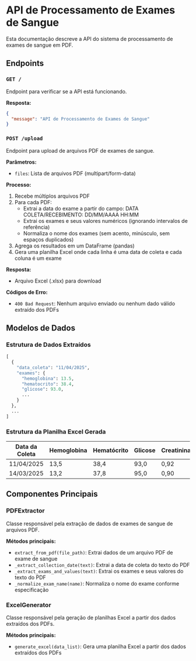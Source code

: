 # API de Processamento de Exames de Sangue

Esta documentação descreve a API do sistema de processamento de exames de sangue em PDF.

## Endpoints

### `GET /`

Endpoint para verificar se a API está funcionando.

**Resposta:**
```json
{
  "message": "API de Processamento de Exames de Sangue"
}
```

### `POST /upload`

Endpoint para upload de arquivos PDF de exames de sangue.

**Parâmetros:**
- `files`: Lista de arquivos PDF (multipart/form-data)

**Processo:**
1. Recebe múltiplos arquivos PDF
2. Para cada PDF:
   - Extrai a data do exame a partir do campo: DATA COLETA/RECEBIMENTO: DD/MM/AAAA HH:MM
   - Extrai os exames e seus valores numéricos (ignorando intervalos de referência)
   - Normaliza o nome dos exames (sem acento, minúsculo, sem espaços duplicados)
3. Agrega os resultados em um DataFrame (pandas)
4. Gera uma planilha Excel onde cada linha é uma data de coleta e cada coluna é um exame

**Resposta:**
- Arquivo Excel (.xlsx) para download

**Códigos de Erro:**
- `400 Bad Request`: Nenhum arquivo enviado ou nenhum dado válido extraído dos PDFs

## Modelos de Dados

### Estrutura de Dados Extraídos
```python
[
  {
    "data_coleta": "11/04/2025",
    "exames": {
      "hemoglobina": 13.5,
      "hematocrito": 38.4,
      "glicose": 93.0,
      ...
    }
  },
  ...
]
```

### Estrutura da Planilha Excel Gerada

| Data da Coleta | Hemoglobina | Hematócrito | Glicose | Creatinina | ... |
|----------------|-------------|-------------|---------|------------|-----|
| 11/04/2025     | 13,5        | 38,4        | 93,0    | 0,92       | ... |
| 14/03/2025     | 13,2        | 37,8        | 95,0    | 0,90       | ... |

## Componentes Principais

### PDFExtractor
Classe responsável pela extração de dados de exames de sangue de arquivos PDF.

**Métodos principais:**
- `extract_from_pdf(file_path)`: Extrai dados de um arquivo PDF de exame de sangue
- `_extract_collection_date(text)`: Extrai a data de coleta do texto do PDF
- `_extract_exams_and_values(text)`: Extrai os exames e seus valores do texto do PDF
- `_normalize_exam_name(name)`: Normaliza o nome do exame conforme especificação

### ExcelGenerator
Classe responsável pela geração de planilhas Excel a partir dos dados extraídos dos PDFs.

**Métodos principais:**
- `generate_excel(data_list)`: Gera uma planilha Excel a partir dos dados extraídos dos PDFs
